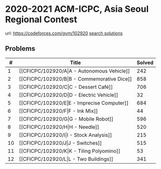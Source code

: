 # 2020-2021 ACM-ICPC, Asia Seoul Regional Contest

url: https://codeforces.com/gym/102920
[search solutions](https://www.google.com/search?q=Solution+OR+題解+2020-2021+ACM-ICPC,+Asia+Seoul+Regional+Contest)

## Problems

| # | Title | Solved |
| --- | --- | --- |
|1|[[CFICPC/102920/A\|A - Autonomous Vehicle]]|242|
|2|[[CFICPC/102920/B\|B - Commemorative Dice]]|858|
|3|[[CFICPC/102920/C\|C - Dessert Café]]|706|
|4|[[CFICPC/102920/D\|D - Electric Vehicle]]|32|
|5|[[CFICPC/102920/E\|E - Imprecise Computer]]|684|
|6|[[CFICPC/102920/F\|F - Ink Mix]]|44|
|7|[[CFICPC/102920/G\|G - Mobile Robot]]|596|
|8|[[CFICPC/102920/H\|H - Needle]]|520|
|9|[[CFICPC/102920/I\|I - Stock Analysis]]|215|
|10|[[CFICPC/102920/J\|J - Switches]]|515|
|11|[[CFICPC/102920/K\|K - Tiling Polyomino]]|53|
|12|[[CFICPC/102920/L\|L - Two Buildings]]|341|
